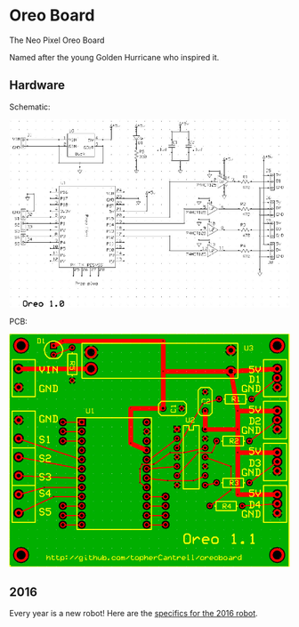# Oreo Board

The Neo Pixel Oreo Board

Named after the young Golden Hurricane who inspired it.

## Hardware ##

Schematic:

![](https://github.com/topherCantrell/oreoboard/blob/master/art/OreoSCH.jpg)

PCB:

![](https://github.com/topherCantrell/oreoboard/blob/master/art/OreoPCB.jpg)

## 2016 ##

Every year is a new robot! Here are the [specifics for the 2016 robot]().

